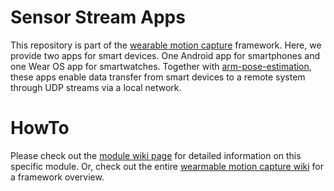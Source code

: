 # Sensor Stream Apps

This repository is part of the [wearable motion capture](https://github.com/wearable-motion-capture) framework. Here, we provide two apps for smart devices. One Android app for smartphones and one Wear OS app for smartwatches. Together with [arm-pose-estimation](https://github.com/wearable-motion-capture/arm-pose-estimation),
these apps enable data transfer from smart devices to a remote system through UDP streams via a local network.

# HowTo

Please check out the [module wiki page](https://github.com/wearable-motion-capture/.github/wiki/2.-Sensor-Stream-Apps) for detailed information on this specific module. Or, check out the entire [wearmable motion capture wiki](https://github.com/wearable-motion-capture/.github/wiki) for a framework overview.





